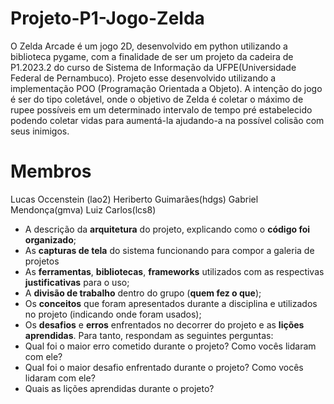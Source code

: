 # Projeto-P1-Jogo-Zelda

O Zelda Arcade é um jogo 2D, desenvolvido em python utilizando a biblioteca pygame, com a finalidade de ser um projeto da cadeira de P1.2023.2 do curso de Sistema de Informação da UFPE(Universidade Federal de Pernambuco). Projeto esse desenvolvido utilizando a implementação POO (Programação Orientada a Objeto). A intenção do jogo é ser do tipo coletável, onde o objetivo de Zelda é coletar o máximo de rupee possíveis em um determinado intervalo de tempo pré estabelecido podendo coletar vidas para aumentá-la ajudando-a na possível colisão com seus inimigos.

# Membros
Lucas Occenstein (lao2)
Heriberto Guimarães(hdgs)
Gabriel Mendonça(gmva)
Luiz Carlos(lcs8)

- A descrição da **arquitetura** do projeto, explicando como o **código foi organizado**;
- As **capturas de tela** do sistema funcionando para compor a galeria de projetos
- As **ferramentas**, **bibliotecas**, **frameworks** utilizados com as respectivas **justificativas** para o uso;
- A **divisão de trabalho** dentro do grupo (**quem fez o que**);
- Os **conceitos** que foram apresentados durante a disciplina e utilizados no projeto (indicando onde foram usados);
- Os **desafios** e **erros** enfrentados no decorrer do projeto e as **lições aprendidas**. Para tanto, respondam as seguintes perguntas:
- Qual foi o maior erro cometido durante o projeto? Como vocês lidaram com ele?
- Qual foi o maior desafio enfrentado durante o projeto? Como vocês lidaram com ele?
- Quais as lições aprendidas durante o projeto?
